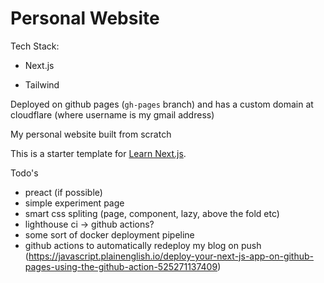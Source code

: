 # Personal Website

Tech Stack:

- Next.js

- Tailwind

Deployed on github pages (`gh-pages` branch) and has a custom domain at cloudflare (where username is my gmail address)

My personal website built from scratch

This is a starter template for [Learn Next.js](https://nextjs.org/learn).

Todo's

- preact (if possible)
- simple experiment page
- smart css spliting (page, component, lazy, above the fold etc)
- lighthouse ci -> github actions?
- some sort of docker deployment pipeline
- github actions to automatically redeploy my blog on push (https://javascript.plainenglish.io/deploy-your-next-js-app-on-github-pages-using-the-github-action-525271137409)
